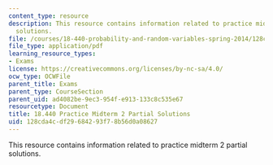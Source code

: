 ```yaml
---
content_type: resource
description: This resource contains information related to practice midterm 2 partial
  solutions.
file: /courses/18-440-probability-and-random-variables-spring-2014/128cda4cdf29684293f78b56d0a08627_MIT18_440S14_prctcmdtrm2sl.pdf
file_type: application/pdf
learning_resource_types:
- Exams
license: https://creativecommons.org/licenses/by-nc-sa/4.0/
ocw_type: OCWFile
parent_title: Exams
parent_type: CourseSection
parent_uid: ad4082be-9ec3-954f-e913-133c8c535e67
resourcetype: Document
title: 18.440 Practice Midterm 2 Partial Solutions
uid: 128cda4c-df29-6842-93f7-8b56d0a08627
---
```

This resource contains information related to practice midterm 2 partial solutions.
